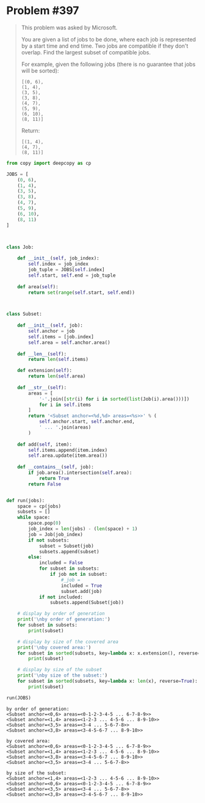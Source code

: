 # Problem #397

> This problem was asked by Microsoft.
>
> You are given a list of jobs to be done, where each job is represented by a start time and end time. Two jobs are compatible if they don't overlap. Find the largest subset of compatible jobs.
> 
> For example, given the following jobs (there is no guarantee that jobs will be sorted):
> 
> ```
> [(0, 6),
> (1, 4),
> (3, 5),
> (3, 8),
> (4, 7),
> (5, 9),
> (6, 10),
> (8, 11)]
> ```
> 
> Return:
> 
> ```
> [(1, 4),
> (4, 7),
> (8, 11)]
> ```


```python
from copy import deepcopy as cp
```


```python
JOBS = [
    (0, 6),
    (1, 4),
    (3, 5),
    (3, 8),
    (4, 7),
    (5, 9),
    (6, 10),
    (8, 11)
]

```


```python


class Job:
    
    def __init__(self, job_index):
        self.index = job_index
        job_tuple = JOBS[self.index]
        self.start, self.end = job_tuple
    
    def area(self):
        return set(range(self.start, self.end))



class Subset:
    
    def __init__(self, job):
        self.anchor = job
        self.items = [job.index]
        self.area = self.anchor.area()
    
    def __len__(self):
        return len(self.items)

    def extension(self):
        return len(self.area)
    
    def __str__(self):
        areas = [
            '-'.join([str(i) for i in sorted(list(Job(i).area()))])
            for i in self.items
        ]
        return '<Subset anchor=<%d,%d> areas=<%s>>' % (
            self.anchor.start, self.anchor.end,
            ' ... '.join(areas)
        )
    
    def add(self, item):
        self.items.append(item.index)
        self.area.update(item.area())
    
    def __contains__(self, job):
        if job.area().intersection(self.area):
            return True
        return False


def run(jobs):
    space = cp(jobs)
    subsets = []
    while space:
        space.pop(0)
        job_index = len(jobs) - (len(space) + 1)
        job = Job(job_index)
        if not subsets:
            subset = Subset(job)
            subsets.append(subset)
        else:
            included = False
            for subset in subsets:
                if job not in subset:
                    #_job = 
                    included = True
                    subset.add(job)
            if not included:
                subsets.append(Subset(job))

    # display by order of generation
    print('\nby order of generation:')
    for subset in subsets:
        print(subset)

    # display by size of the covered area
    print('\nby covered area:')
    for subset in sorted(subsets, key=lambda x: x.extension(), reverse=True):
        print(subset)

    # display by size of the subset
    print('\nby size of the subset:')
    for subset in sorted(subsets, key=lambda x: len(x), reverse=True):
        print(subset)
```


```python
run(JOBS)
```

    
    by order of generation:
    <Subset anchor=<0,6> areas=<0-1-2-3-4-5 ... 6-7-8-9>>
    <Subset anchor=<1,4> areas=<1-2-3 ... 4-5-6 ... 8-9-10>>
    <Subset anchor=<3,5> areas=<3-4 ... 5-6-7-8>>
    <Subset anchor=<3,8> areas=<3-4-5-6-7 ... 8-9-10>>
    
    by covered area:
    <Subset anchor=<0,6> areas=<0-1-2-3-4-5 ... 6-7-8-9>>
    <Subset anchor=<1,4> areas=<1-2-3 ... 4-5-6 ... 8-9-10>>
    <Subset anchor=<3,8> areas=<3-4-5-6-7 ... 8-9-10>>
    <Subset anchor=<3,5> areas=<3-4 ... 5-6-7-8>>
    
    by size of the subset:
    <Subset anchor=<1,4> areas=<1-2-3 ... 4-5-6 ... 8-9-10>>
    <Subset anchor=<0,6> areas=<0-1-2-3-4-5 ... 6-7-8-9>>
    <Subset anchor=<3,5> areas=<3-4 ... 5-6-7-8>>
    <Subset anchor=<3,8> areas=<3-4-5-6-7 ... 8-9-10>>

